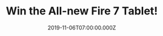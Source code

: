 ---
campaign-uuid: "c-bbec0abc-5a76-4397-9013-af9fb271773d"
type: "Competition"
category: "Technology"
date: "2019-11-06T07:00:00.000Z"
end-date: "2020-01-06T23:59:00.000Z"
disable-form: false
is_promoted: true
has_entry_page: true
title: "Win the All-new Fire 7 Tablet!"
competition-description: "<p>We have on our hands an amazing Fire 7 Tablet and we\
  \ want to give it away to one lucky NME AAA member. The best-selling tablet now\
  \ with 2X  storage, faster quad-core processor and hands free with Alexa. Enjoy\
  \ millions of movies, TV episodes, games, apps, e-books, songs and many more!</p>\n\
  <p>Do you want it? Think no more and enter below for a chance to win it!</p>\n"
hero-header: "Win the All-new Fire 7 Tablet!"
terms-confirmation: "N/A"
banner-img: "https://assets.expresslyapp.com/asset-120dd69a-9017-4f9c-b039-03588cce232c.jpg"
logo-left-href: "aaa.nme.com"
logo-left-image: "https://assets.expresslyapp.com/asset-36f781b4-2928-4a23-b37e-c6e7a3ead013.jpg"
logo-left-title: "NME AAA"
bg-image-hero: "https://assets.expresslyapp.com/asset-e543afa2-40ce-4651-a493-173c638ddc2e.jpg"
bg-image-first: "https://assets.expresslyapp.com/asset-46cff4a6-fc3c-4664-8fd7-2cdd84db1402.jpg"
section1-content: "<p>The best-selling tablet now with 2X storage, faster quad-core\
  \ processor and hands free with Alexa. Complete tasks, enjoy movies on the go, browse\
  \ recipes or ask Alexa for the weather—making your every day easier.</p>\n<p>Enjoy\
  \ millions of movies, TV episodes, games, apps, e-books and songs. Prime and Netflix\
  \ members can instantly watch thousands of videos or download for offline viewing.\
  \ Discover over 500,000 apps and games, 400,000 Audible titles and millions of songs.\
  \ ALSO meet Alexa, she connects you to information, entertainment and people who\
  \ matter most with just your voice!</p<\n<p>This Tablet is everything you need,\
  \ enter below for a chance to win it now!</p>\n"
entry-title: "Win the All-new Fire 7 Tablet!"
entry-content: "<p>Enter the draw to win the All-new Fire 7 Tablet by completing the\
  \ form below before 23:59 on the 6th of January 2020.</p>\n"
has-winner: false
prize-description: "The All-new Fire 7 Tablet!"
special-conditions: "Multiple entries are allowed up to one every day."
country-restrictions:
- "GB"
---